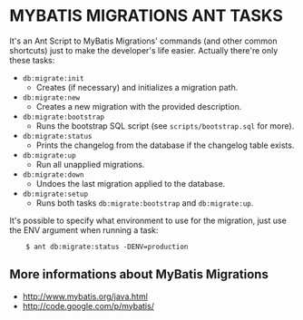 MYBATIS MIGRATIONS ANT TASKS
===============================================================

It's an Ant Script to MyBatis Migrations' commands (and other common shortcuts) just to make the developer's life easier.
Actually there're only these tasks:

- `db:migrate:init`
	* Creates (if necessary) and initializes a migration path.
- `db:migrate:new`
	* Creates a new migration with the provided description.
- `db:migrate:bootstrap`
	* Runs the bootstrap SQL script (see `scripts/bootstrap.sql` for more).
- `db:migrate:status`
	* Prints the changelog from the database if the changelog table exists.
- `db:migrate:up`
	* Run all unapplied migrations.
- `db:migrate:down`
	* Undoes the last migration applied to the database.
- `db:migrate:setup`
	* Runs both tasks `db:migrate:bootstrap` and `db:migrate:up`.

It's possible to specify what environment to use for the migration, just use the ENV argument when running a task:

		$ ant db:migrate:status -DENV=production 
		
More informations about MyBatis Migrations
--------------------------------------------

- http://www.mybatis.org/java.html
- http://code.google.com/p/mybatis/